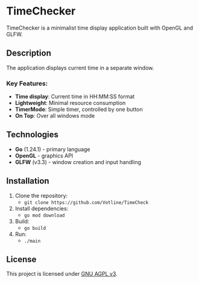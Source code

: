 # TimeChecker

TimeChecker is a minimalist time display application built with OpenGL and GLFW.

## Description

The application displays current time in a separate window.

### Key Features:
- **Time display**: Current time in HH:MM:SS format
- **Lightweight**: Minimal resource consumption
- **TimerMode**: Simple timer, controlled by one button
- **On Top**: Over all windows mode

## Technologies
- **Go** (1.24.1) - primary language
- **OpenGL** - graphics API
- **GLFW** (v3.3) - window creation and input handling

## Installation
1. Clone the repository:
   - `git clone https://github.com/Votline/TimeCheck`
2. Install dependencies:
   - `go mod download`
3. Build:
   - `go build`
4. Run:
   - `./main`

## License
This project is licensed under [GNU AGPL v3](LICENSE).
